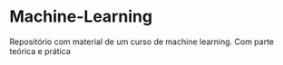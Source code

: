 # Machine-Learning
Repositório com material de um curso de machine learning. Com parte teórica e prática
